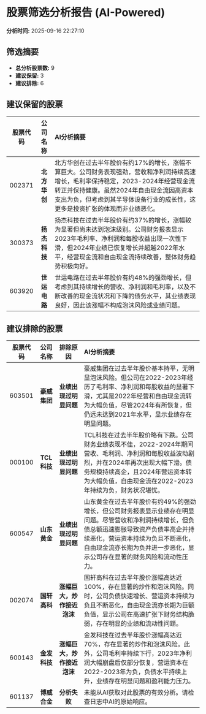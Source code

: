 # 股票筛选分析报告 (AI-Powered)

**分析时间:** 2025-09-16 22:27:10

## 筛选摘要

- **总分析股票数:** 9
- **建议保留:** 3
- **建议排除:** 6

## 建议保留的股票

| 股票代码 | 公司名称 | AI分析摘要 |
|:---:|:---:|:---|
| 002371 | **北方华创** | 北方华创在过去半年股价有约17%的增长，涨幅不算巨大。公司财务表现强劲，营收和净利润持续高速增长，毛利率保持稳定，2023-2024年经营现金流转正并保持健康。虽然2024年自由现金流因高资本支出为负，但考虑到其半导体设备行业的成长性，这更多是投资扩张的体现而非业绩恶化。 |
| 300373 | **扬杰科技** | 扬杰科技在过去半年股价有约37%的增长，涨幅较为显著但尚未达到泡沫级别。公司财务报表显示2023年毛利率、净利润和每股收益出现一次性下滑，但2024年业绩已恢复增长并超越2022年水平，经营现金流和自由现金流持续改善，整体财务趋势积极向好。 |
| 603920 | **世运电路** | 世运电路在过去半年股价有约48%的强劲增长，但考虑到其持续增长的营收、净利润和毛利率，以及不断改善的现金流状况和下降的债务水平，其业绩表现良好，因此该涨幅不构成泡沫风险或业绩问题。 |

## 建议排除的股票

| 股票代码 | 公司名称 | 排除原因 | AI分析摘要 |
|:---:|:---:|:---:|:---|
| 603501 | **豪威集团** | **业绩出现过明显问题** | 豪威集团在过去半年股价基本持平，无明显泡沫风险。但公司在2022-2023年经历了毛利率、净利润和每股收益的显著下滑，尤其是2022年经营和自由现金流转为大幅负值，尽管2024年有所恢复，但仍远未达到2021年水平，显示业绩存在明显问题。 |
| 000100 | **TCL科技** | **业绩出现过明显问题** | TCL科技在过去半年股价略有下跌。公司财务业绩表现不佳，2022-2024年期间营收、毛利润、净利润和每股收益波动剧烈，并在2024年再次出现大幅下滑。债务规模持续高企，且2024年营运资本转为大幅负值，自由现金流在2022-2023年持续为负，财务状况堪忧。 |
| 600547 | **山东黄金** | **业绩出现过明显问题** | 山东黄金在过去半年股价有约49%的强劲增长，但公司财务报表显示业绩存在明显问题。尽管营收和净利润持续增长，但负债总额迅速膨胀导致资产负债率高企并持续恶化，营运资本持续为负且不断恶化，自由现金流亦长期为负并进一步恶化，显示公司存在显著的财务风险和流动性压力。 |
| 002074 | **国轩高科** | **涨幅巨大，炒作接近泡沫** | 国轩高科在过去半年股价涨幅高达近100%，存在显著的炒作和泡沫风险。同时，公司负债快速增长、营运资本持续为负且不断恶化，自由现金流亦长期为巨额负值，显示公司在高速扩张下财务结构脆弱，存在明显的业绩和流动性问题。 |
| 600143 | **金发科技** | **涨幅巨大，炒作接近泡沫** | 金发科技在过去半年股价涨幅高达近70%，存在显著的炒作和泡沫风险。此外，公司毛利率持续下行，2023年净利润大幅崩盘后仅部分恢复，营运资本在2022-2023年为负，负债水平持续上升，业绩存在明显问题和盈利能力压力。 |
| 601137 | **博威合金** | **分析失败** | 未能从AI获取对此股票的有效分析。请检查日志中AI的原始响应。 |
